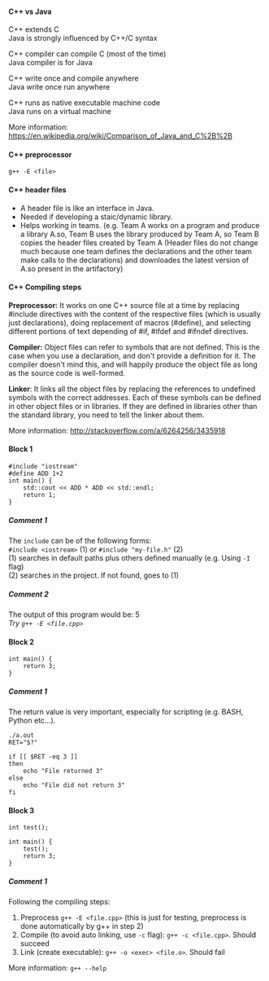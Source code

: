 #### C++ vs Java

C++ extends C  
Java is strongly influenced by C++/C syntax

C++ compiler can compile C (most of the time)  
Java compiler is for Java

C++ write once and compile anywhere  
Java write once run anywhere

C++ runs as native executable machine code  
Java runs on a virtual machine

More information: https://en.wikipedia.org/wiki/Comparison_of_Java_and_C%2B%2B

#### C++ preprocessor
```
g++ -E <file>
```

#### C++ header files
- A header file is like an interface in Java.
- Needed if developing a staic/dynamic library.
- Helps working in teams. (e.g. Team A works on a program and produce a library A.so, Team B uses the library produced by Team A, so Team B copies the header files created by Team A (Header files do not change much because one team defines the declarations and the other team make calls to the declarations) and downloades the latest version of A.so present in the artifactory)

#### C++ Compiling steps

**Preprocessor:** It works on one C++ source file at a time by replacing #include directives with the content of the respective files (which is usually just declarations), doing replacement of macros (#define), and selecting different portions of text depending of #if, #ifdef and #ifndef directives.

**Compiler:** Object files can refer to symbols that are not defined. This is the case when you use a declaration, and don't provide a definition for it. The compiler doesn't mind this, and will happily produce the object file as long as the source code is well-formed.

**Linker**: It links all the object files by replacing the references to undefined symbols with the correct addresses. Each of these symbols can be defined in other object files or in libraries. If they are defined in libraries other than the standard library, you need to tell the linker about them.

More information: http://stackoverflow.com/a/6264256/3435918

#### Block 1

```
#include "iostream"
#define ADD 1+2
int main() {
    std::cout << ADD * ADD << std::endl;
    return 1;
}
```

##### Comment 1
The `include` can be of the following forms:  
`#include <iostream>` (1) or `#include "my-file.h"` (2)  
(1) searches in default paths plus others defined manually (e.g. Using `-I` flag)  
(2) searches in the project. If not found, goes to (1)

##### Comment 2
The output of this program would be: 5  
*Try `g++ -E <file.cpp>`*

#### Block 2
```
int main() {
    return 3;
}
```

##### Comment 1
The return value is very important, especially for scripting (e.g. BASH, Python etc...).
```
./a.out
RET="$?"

if [[ $RET -eq 3 ]]
then
    echo "File returned 3"
else
    echo "File did not return 3"
fi
```

#### Block 3
```
int test();

int main() {
    test();
    return 3;
}
```
##### Comment 1
Following the compiling steps:  
1. Preprocess `g++ -E <file.cpp>` (this is just for testing, preprocess is done automatically by g++ in step 2)  
2. Compile (to avoid auto linking, use `-c` flag): `g++ -c <file.cpp>`. Should succeed  
3. Link (create executable): `g++ -o <exec> <file.o>`. Should fail  

More information: `g++ --help`
